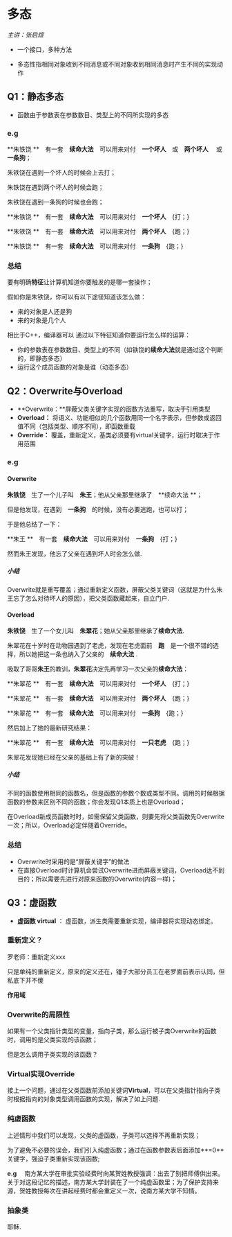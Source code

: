 # 多态

*主讲：张启煊*

- 一个接口，多种方法

- 多态性指相同对象收到不同消息或不同对象收到相同消息时产生不同的实现动作

## Q1：静态多态

* 函数由于参数表在参数数目、类型上的不同所实现的多态

### e.g 

**朱铁饶 **　有一套　**续命大法**　可以用来对付　**一个坏人**　或　**两个坏人** 　或　**一条狗**；

朱铁饶在遇到一个坏人的时候会上去打；

朱铁饶在遇到两个坏人的时候会跑；

朱铁饶在遇到一条狗的时候也会跑；

**朱铁饶 **　有一套　**续命大法**　可以用来对付　**一个坏人**　{打；}

**朱铁饶 **　有一套　**续命大法**　可以用来对付　**两个坏人**　{跑；}

**朱铁饶 **　有一套　**续命大法**　可以用来对付　**一条狗**　{跑；}

### 总结

要有明确**特征**让计算机知道你要触发的是哪一套操作；

假如你是朱铁饶，你可以有以下途径知道该怎么做：

* 来的对象是人还是狗
* 来的对象是几个人

相比于C++，编译器可以 通过以下特征知道你要运行怎么样的运算：

* 你的参数表在参数数目、类型上的不同（如铁饶的**续命大法**就是通过这个判断的，即静态多态）
* 运行这个成员函数的对象是谁（动态多态）

## Q2：Overwrite与Overload

* **Overwrite：**屏蔽父类关键字实现的函数方法重写，取决于引用类型
* **Overload：**  将语义、功能相似的几个函数用同一个名字表示，但参数或返回值不同（包括类型、顺序不同），即函数重载
* **Override：** 覆盖，重新定义，基类必须要有virtual关键字，运行时取决于作用范围

### e.g

#### Overwrite

**朱铁饶**　生了一个儿子叫　**朱王**；他从父亲那里继承了　**续命大法 **；

但是他发现，在遇到　**一条狗**　的时候，没有必要逃跑，也可以打；

于是他总结了一下：

**朱王 **　有一套　**续命大法**　可以用来对付　**一条狗**　{打；}

然而朱王发现，他忘了父亲在遇到坏人时会怎么做. 

##### 小结

Overwrite就是重写覆盖；通过重新定义函数，屏蔽父类关键词（这就是为什么朱王忘了怎么对待坏人的原因），把父类函数藏起来，自立门户.

#### Overload

**朱铁饶**　生了一个女儿叫　**朱翠花**；她从父亲那里继承了**续命大法**.

朱翠花在十岁时在动物园遇到了老虎，发现在老虎面前　**跑**　是一个很不错的选择，所以她把这一条也纳入了父亲的　**续命大法** .

吸取了哥哥**朱王**的教训，**朱翠花**决定先再学习一次父亲的**续命大法**：

**朱翠花 **　有一套　**续命大法**　可以用来对付　**一个坏人**　{打；}

**朱翠花 **　有一套　**续命大法**　可以用来对付　**两个坏人**　{跑；}

**朱翠花 **　有一套　**续命大法**　可以用来对付　**一条狗**　{跑；}

然后加上了她的最新研究结果：

**朱翠花 **　有一套　**续命大法**　可以用来对付　**一只老虎**　{跑；}

朱翠花发现她已经在父亲的基础上有了新的突破！

##### 小结

不同的函数使用相同的函数名，但是函数的参数个数或类型不同。调用的时候根据函数的参数来区别不同的函数；你会发现Q1本质上也是Overload；

在Overload新成员函数时时，如需保留父类函数，则要先将父类函数先Overwrite一次；所以，Overload必定伴随着Override。

### 总结

* Overwrite时采用的是“屏蔽关键字”的做法
* 在直接Overload时计算机会尝试Overwrite进而屏蔽关键词，Overload达不到目的；所以需要先进行对原来函数的Overwrite(内容一样)；

## Q3：虚函数

* **虚函数 virtual** ： 虚函数，派生类需要重新实现，编译器将实现动态绑定。

### 重新定义？

罗老师：重新定义xxx

只是单纯的重新定义，原来的定义还在，锤子大部分员工在老罗面前表示认同，但私底下并不傻

**作用域**

### Overwrite的局限性

如果有一个父类指针类型的变量，指向子类，那么运行被子类Overwrite的函数时，调用的是父类实现的该函数；

但是怎么调用子类实现的该函数？

### Virtual实现Override

接上一个问题，通过在父类函数前添加关键词**Virtual**，可以在父类指针指向子类时根据指向的对象类型调用函数的实现，解决了如上问题.

### 纯虚函数

上述情形中我们可以发现，父类的虚函数，子类可以选择不再重新实现；

为了避免不必要的误会，我们引入纯虚函数；通过在函数参数表后面添加**=0**关键字，强迫子类重新实现该函数;

**e.g** 　南方某大学在审批实验经费时向某贺姓教授强调：出去了别把师傅供出来。关于对这段记忆的描述，南方某大学封装在了一个纯虚函数里；为了保护支持来源，贺姓教授每次在讲起经费时都会重定义一次，说南方某大学不知情。

### 抽象类

耶稣.











